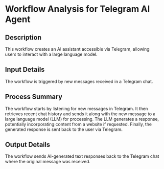 # Workflow Analysis for Telegram AI Agent

## Description
This workflow creates an AI assistant accessible via Telegram, allowing users to interact with a large language model.

## Input Details
The workflow is triggered by new messages received in a Telegram chat.

## Process Summary
The workflow starts by listening for new messages in Telegram. It then retrieves recent chat history and sends it along with the new message to a large language model (LLM) for processing. The LLM generates a response, potentially incorporating content from a website if requested. Finally, the generated response is sent back to the user via Telegram.

## Output Details
The workflow sends AI-generated text responses back to the Telegram chat where the original message was received.
